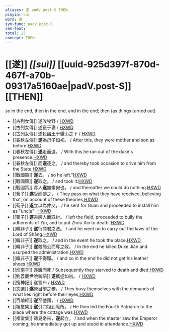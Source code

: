 ```yaml
---
aliases: 遂 padV.post-S THEN
pinyin: suì
word: 遂
syn-func: padV.post-S
sem-feat: 
total: 23
concept: THEN 
---
```

# [[遂]] *[[suì]]*  [[uuid-925d397f-870d-467f-a70b-09317a5160ae|padV.post-S]] [[THEN]]
so in the end, then in the end, and in the end; then (as things turned out)
 - [[古列女傳]] 遂敗牧野 / [HXWD](https://hxwd.org/textview.html?location=CH1c0897_CHANT_007-4a.9)
 - [[古列女傳]] 遂竄于褒 / [HXWD](https://hxwd.org/textview.html?location=CH1c0897_CHANT_007-5a.43)
 - [[古列女傳]] 遂殺幽王于驪山之下 / [HXWD](https://hxwd.org/textview.html?location=CH1c0897_CHANT_007-5a.80)
 - [[春秋左傳]] **遂**為母子如初。 / After this, they were mother and son as before.[HXWD](https://hxwd.org/textview.html?location=KR1e0001_tls_001-21a.32)
 - [[春秋左傳]] **遂**走而退。 / With this he ran out of the duke's presence.[HXWD](https://hxwd.org/textview.html?location=KR1e0001_tls_005-134a.1)
 - [[春秋左傳]] 而**遂**逐之。 / and thereby took occasion to drive him from the State,[HXWD](https://hxwd.org/textview.html?location=KR1e0001_tls_009-488a.35)
 - [[戰國策]] **遂**去。 / so he left."[HXWD](https://hxwd.org/textview.html?location=KR2e0003_tls_056-1a.13)
 - [[戰國策]] **遂**取之。 / and took it.[HXWD](https://hxwd.org/textview.html?location=KR2e0003_tls_056-1a.26)
 - [[戰國策]] 寡人**遂**無柰何也。 / and thereafter we could do nothing.[HXWD](https://hxwd.org/textview.html?location=KR2e0003_tls_058-3a.10)
 - [[荀子]] **遂**受而傳之，
                     / They pass on what they have received, believing that, on account of these theories,[HXWD](https://hxwd.org/textview.html?location=KR3a0002_tls_006-7a.17)
 - [[荀子]] **遂**立以為仲父，
                     / he sent for Guan and proceeded to install him as "uncle" -[HXWD](https://hxwd.org/textview.html?location=KR3a0002_tls_007-1a.29)
 - [[荀子]] **遂**乘殷人而誅紂。
                     / left the field, proceeded to bully the adherents of Yin, and to put Zhou Xin to death.'[HXWD](https://hxwd.org/textview.html?location=KR3a0002_tls_008-11a.43)
 - [[韓非子]] **遂**行商君之法。 / and he went on to carry out the laws of the Lord of Shāng.[HXWD](https://hxwd.org/textview.html?location=KR3c0005_tls_014-30a.9)
 - [[韓非子]] **遂**取之。 / and in the event he took the place.[HXWD](https://hxwd.org/textview.html?location=KR3c0005_tls_031-104a.9)
 - [[韓非子]] **遂**殺簡公而奪之政。 / In the end he killed Duke Jiǎn and usurped the administration.[HXWD](https://hxwd.org/textview.html?location=KR3c0005_tls_031-85a.7)
 - [[韓非子]] **遂**不得履。 / and so in the end he did not get his leather shoes.[HXWD](https://hxwd.org/textview.html?location=KR3c0005_tls_032-96a.4)
 - [[淮南子]] 遂餓而死 / Subsequently they starved to death and died.[HXWD](https://hxwd.org/textview.html?location=KR3j0010_tls_013-23a.44)
 - [[劉義慶世說新語]] **遂**攜拯如初。
                     / [HXWD](https://hxwd.org/textview.html?location=KR3l0002_tls_001-13a.15)
 - [[搜神記]] 遂言曰 / [HXWD](https://hxwd.org/textview.html?location=KR3l0099_tls_016-21a.29)
 - [[文選]] **遂**營目前之務，
                     / They busy themselves with the demands of what lies right before their eyes,[HXWD](https://hxwd.org/textview.html?location=KR4h0001_tls_052-11a.24)
 - [[百喻經]] **遂**至他國， / [HXWD](https://hxwd.org/textview.html?location=KR6b0066_T_001-0544c.9)
 - [[祖堂集]] **遂**引四祖到庵所。 / He then led the Fourth Patriarch to the place where the cottage was.[HXWD](https://hxwd.org/textview.html?location=KR6q0002_Yan_003-1102a.29)
 - [[祖堂集]] 師見帝來，**遂**起立， / and when the master saw the Emperor coming, he immediately got up and stood in attendance.[HXWD](https://hxwd.org/textview.html?location=KR6q0002_Yan_003-1105a.81)